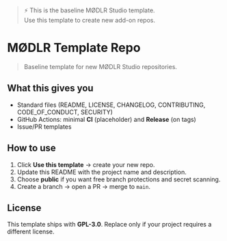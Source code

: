 > ⚡ This is the baseline MØDLR Studio template.  
> Use this template to create new add-on repos.

# MØDLR Template Repo

> Baseline template for new MØDLR Studio repositories.

## What this gives you
- Standard files (README, LICENSE, CHANGELOG, CONTRIBUTING, CODE_OF_CONDUCT, SECURITY)
- GitHub Actions: minimal **CI** (placeholder) and **Release** (on tags)
- Issue/PR templates

## How to use
1. Click **Use this template** → create your new repo.
2. Update this README with the project name and description.
3. Choose **public** if you want free branch protections and secret scanning.
4. Create a branch → open a PR → merge to `main`.

## License
This template ships with **GPL-3.0**. Replace only if your project requires a different license.
